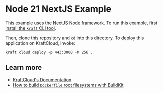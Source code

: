 # Node 21 NextJS Example

This example uses the [NextJS Node framework](https://nextjs.org/).
To run this example, first [install the `kraft` CLI tool](https://unikraft.org/docs/cli).

Then, clone this repository and `cd` into this directory.
To deploy this application on KraftCloud, invoke:

```console
kraft cloud deploy -p 443:3000 -M 256 .
```

## Learn more

- [KraftCloud's Documentation](https://docs.kraft.cloud)
- [How to build `Dockerfile` root filesystems with BuildKit](https://unikraft.org/docs/getting-started/integrations/buildkit)
